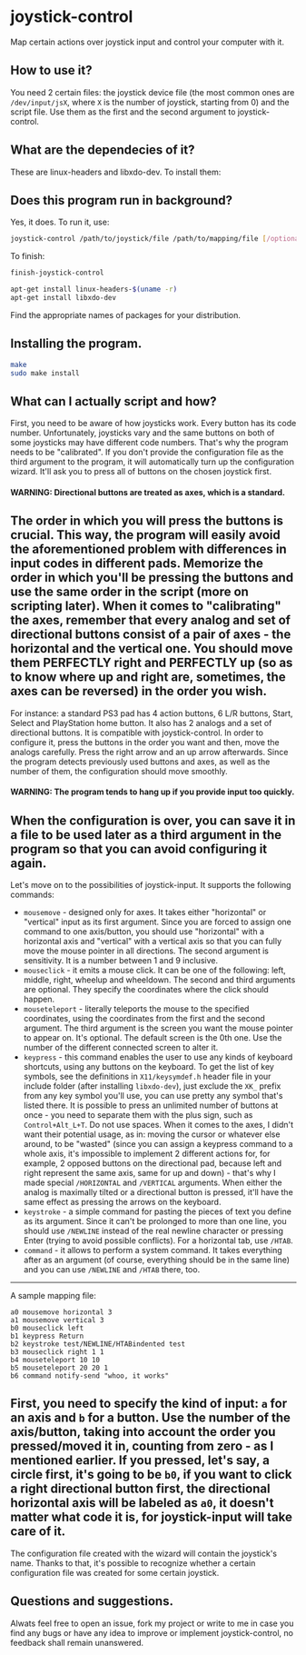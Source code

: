 # joystick-control
Map certain actions over joystick input and control your computer with it.

## How to use it?
You need 2 certain files: the joystick device file (the most
common ones are `/dev/input/jsX`, where `X` is the number of joystick, starting
from 0) and the script file. Use them as the first and the second argument to joystick-control.

## What are the dependecies of it?
These are linux-headers and libxdo-dev. To install them:

## Does this program run in background?
Yes, it does. To run it, use:
```bash
joystick-control /path/to/joystick/file /path/to/mapping/file [/optional/path/to/configuration/file]
```
To finish:
```bash
finish-joystick-control
```

```bash
apt-get install linux-headers-$(uname -r)
apt-get install libxdo-dev
```

Find the appropriate names of packages for your distribution.
## Installing the program.
```bash
make
sudo make install
```

## What can I actually script and how?
First, you need to be aware of how joysticks work. Every button has its code number.
Unfortunately, joysticks vary and the same buttons on both of some joysticks may have
different code numbers. That's why the program needs to be "calibrated". If you
don't provide the configuration file as the third argument to the program, it will
automatically turn up the configuration wizard. It'll ask you to press all of
buttons on the chosen joystick first.
#### WARNING: Directional buttons are treated as axes, which is a standard.
The order in which you will press the buttons is crucial. This way, the program
will easily avoid the aforementioned problem with differences in input codes
in different pads. Memorize the order in which you'll be pressing the buttons
and use the same order in the script (more on scripting later). When it comes to "calibrating" the axes,
remember that every analog and set of directional buttons consist of a pair of axes - the horizontal
and the vertical one. You should move them PERFECTLY right and PERFECTLY up (so as to know where up
and right are, sometimes, the axes can be reversed) in the order you wish.
---
For instance: a standard PS3 pad has 4 action buttons, 6 L/R buttons, Start, Select and
PlayStation home button. It also has 2 analogs and a set of directional buttons. It is
compatible with joystick-control. In order to configure it, press the buttons in the order
you want and then, move the analogs carefully. Press the right arrow and an up arrow
afterwards. Since the program detects previously used buttons and axes, as well as the
number of them, the configuration should move smoothly.
#### WARNING: The program tends to hang up if you provide input too quickly.
When the configuration is over, you can save it in a file to be used later as a third argument
in the program so that you can avoid configuring it again.
---
Let's move on to the possibilities of joystick-input. It supports the following commands:
* `mousemove` - designed only for axes. It takes either "horizontal" or "vertical" input as its
first argument. Since you are forced to assign one command to one axis/button, you should
use "horizontal" with a horizontal axis and "vertical" with a vertical axis so that you can
fully move the mouse pointer in all directions. The second argument is sensitivity. It is a number
between 1 and 9 inclusive.
* `mouseclick` - it emits a mouse click. It can be one of the following: left, middle, right, wheelup
and wheeldown. The second and third arguments are optional. They specify the coordinates where the
click should happen.
* `mouseteleport` - literally teleports the mouse to the specified coordinates, using the coordinates
from the first and the second argument. The third argument is the screen you want the mouse pointer
to appear on. It's optional. The default screen is the 0th one. Use the number of the different
connected screen to alter it.
* `keypress` - this command enables the user to use any kinds of keyboard shortcuts, using any
buttons on the keyboard. To get the list of key symbols, see the definitions in `X11/keysymdef.h`
header file in your include folder (after installing `libxdo-dev`), just exclude the `XK_` prefix
from any key symbol you'll use, you can use pretty any symbol that's listed there. It is possible to
press an unlimited number of buttons at once - you need to separate them with the plus sign, such as
`Control+Alt_L+T`. Do not use spaces. When it comes to the axes, I didn't want their potential
usage, as in: moving the cursor or whatever else around, to be "wasted" (since you can assign
a keypress command to a whole axis, it's impossible to implement 2 different actions for, for
example, 2 opposed buttons on the directional pad, because left and right represent the same axis,
same for up and down) - that's why I made special `/HORIZONTAL` and `/VERTICAL` arguments. When
either the analog is maximally tilted or a directional button is pressed, it'll have the same
effect as pressing the arrows on the keyboard.
* `keystroke` - a simple command for pasting the pieces of text you define as its argument. Since
it can't be prolonged to more than one line, you should use `/NEWLINE` instead of the real newline
character or pressing Enter (trying to avoid possible conflicts). For a horizontal tab, use `/HTAB`.
* `command` - it allows to perform a system command. It takes everything after as an argument (of
course, everything should be in the same line) and you can use `/NEWLINE` and `/HTAB` there, too.
---
A sample mapping file:
```
a0 mousemove horizontal 3
a1 mousemove vertical 3
b0 mouseclick left
b1 keypress Return
b2 keystroke test/NEWLINE/HTABindented test
b3 mouseclick right 1 1
b4 mouseteleport 10 10
b5 mouseteleport 20 20 1
b6 command notify-send "whoo, it works"
```
First, you need to specify the kind of input: `a` for an axis and `b` for a button. Use the number
of the axis/button, taking into account the order you pressed/moved it in, counting from zero - as I mentioned
earlier. If you pressed, let's say, a circle first, it's going to be `b0`, if you want to
click a right directional button first, the directional horizontal axis will be labeled as `a0`, it doesn't matter
what code it is, for joystick-input will take care of it.
---
The configuration file created with the wizard will contain the joystick's name. Thanks to that,
it's possible to recognize whether a certain configuration file was created for some certain
joystick.

## Questions and suggestions.
Alwats feel free to open an issue, fork my project or write to me in case you find any bugs or
have any idea to improve or implement joystick-control, no feedback shall remain unanswered.